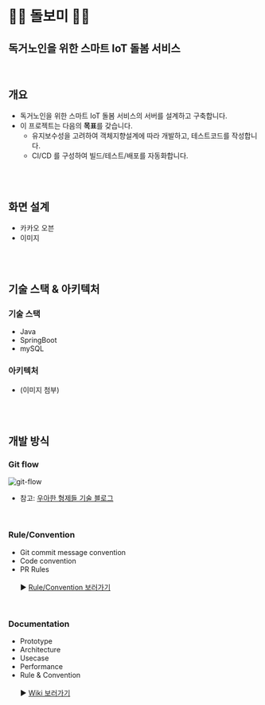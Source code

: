 # 👴👵  돌보미  👵👴
## 독거노인을 위한 스마트 IoT 돌봄 서비스
</br>

## 개요
- 독거노인을 위한 스마트 IoT 돌봄 서비스의 서버를 설계하고 구축합니다.
- 이 프로젝트는 다음의 **목표**를 갖습니다.
  - 유지보수성을 고려하여 객체지향설계에 따라 개발하고, 테스트코드를 작성합니다.
  - CI/CD 를 구성하여 빌드/테스트/배포를 자동화합니다.


</br>
</br>

## 화면 설계
- 카카오 오븐
- 이미지


</br>
</br>


## 기술 스택 & 아키텍처
### 기술 스택
- Java
- SpringBoot
- mySQL

### 아키텍처
  - (이미지 첨부)
  
</br>
</br>


## 개발 방식
### Git flow
![git-flow](https://user-images.githubusercontent.com/79824919/121235450-df980700-c8cf-11eb-9ffd-d06cb85a0f14.png)
- 참고: [우아한 형제들 기술 블로그](https://woowabros.github.io/experience/2017/10/30/baemin-mobile-git-branch-strategy.html)


</br>


### Rule/Convention
- Git commit message convention
- Code convention
- PR Rules </br></br>
▶️ [Rule/Convention 보러가기](https://github.com/DOLBOMI/DOLBOMI_SERVER/wiki/Rule-&-Convention)


</br>


### Documentation
- Prototype
- Architecture
- Usecase
- Performance
- Rule & Convention </br></br>
▶️ [Wiki 보러가기](https://github.com/DOLBOMI/DOLBOMI_SERVER/wiki)
